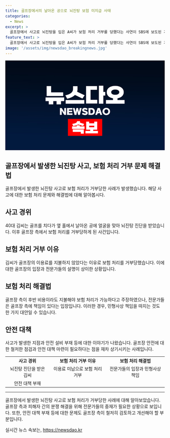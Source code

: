 ```yaml
---
title: 골프장에서의 날아온 공으로 뇌진탕 보험 미지급 사태
categories:
  - News
excerpt: >
  골프장에서 사고로 뇌진탕을 입은 A씨가 보험 처리 거부를 당했다는 사연이 SBS에 보도된 가운데 이목을 끄는 논란이 일고 있다. 골프장 측은 이용료 미납을 이유로 보험 처리를 거부했으나, 전문가들은 이에 대해 반박하며 골프장의 책임을 강조하고 있다. A씨는 골프장 측의 입장을 거부하고 민형사상 책임을 따질 예정이라고 밝혔다. 이와 관련해 보험 처리와 결제는 무관하며, 골프장 측의 책임을 강조하는 전문가들의 목소리가 커지고 있다. 요약문 작성을 마쳤습니다. 계속 도와드릴까요?
feature_text: >
  골프장에서 사고로 뇌진탕을 입은 A씨가 보험 처리 거부를 당했다는 사연이 SBS에 보도된 가운데 이목을 끄는 논란이 일고 있다. 골프장 측은 이용료 미납을 이유로 보험 처리를 거부했으나, 전문가들은 이에 대해 반박하며 골프장의 책임을 강조하고 있다. A씨는 골프장 측의 입장을 거부하고 민형사상 책임을 따질 예정이라고 밝혔다. 이와 관련해 보험 처리와 결제는 무관하며, 골프장 측의 책임을 강조하는 전문가들의 목소리가 커지고 있다. 요약문 작성을 마쳤습니다. 계속 도와드릴까요?
image: '/assets/img/newsdao_breakingnews.jpg'
---
```


<p><img src="/assets/img/newsdao_breakingnews.jpg" alt="koreaapp 속보" /></p>

<h2 data-ke-size="size26">골프장에서 발생한 뇌진탕 사고, 보험 처리 거부 문제 해결법</h2>

<p data-ke-size="size16">골프장에서 발생한 뇌진탕 사고로 보험 처리가 거부당한 사례가 발생했습니다. 해당 사고에 대한 보험 처리 문제와 해결법에 대해 알아봅시다.</p>

<h2 data-ke-size="size24">사고 경위</h2>

<p data-ke-size="size16">40대 김씨는 골프를 치다가 옆 홀에서 날아온 공에 얼굴을 맞아 뇌진탕 진단을 받았습니다. 이후 골프장 측에서 보험 처리를 거부당하게 된 사건입니다.</p>

<h2 data-ke-size="size24">보험 처리 거부 이유</h2>

<p data-ke-size="size16">김씨가 골프장의 이용료를 지불하지 않았다는 이유로 보험 처리를 거부당했습니다. 이에 대한 골프장의 입장과 전문가들의 설명이 상이한 상황입니다.</p>

<h2 data-ke-size="size24">보험 처리 해결법</h2>

<p data-ke-size="size16">골프장 측이 후반 비용이라도 지불해야 보험 처리가 가능하다고 주장하였으나, 전문가들은 골프장 측에 책임이 있다는 입장입니다. 이러한 경우, 민형사상 책임을 따지는 것도 한 가지 대안일 수 있습니다.</p>

<h2 data-ke-size="size24">안전 대책</h2>

<p data-ke-size="size16">사고가 발생한 지점과 안전 설비 부재 등에 대한 이야기가 나왔습니다. 골프장 안전에 대한 철저한 점검과 안전 대책 마련이 필요하다는 점을 재차 상기시키는 사례입니다.</p>

<table>
    <tr>
        <td style="text-align: center; height: 17px;"><b>사고 경위</b></td>
        <td style="text-align: center; height: 17px;"><b>보험 처리 거부 이유</b></td>
        <td style="text-align: center; height: 17px;"><b>보험 처리 해결법</b></td>
    </tr>
    <tr>
        <td style="text-align: center; height: 17px;">뇌진탕 진단을 받은 김씨</td>
        <td style="text-align: center; height: 17px;">이용료 미납으로 보험 처리 거부</td>
        <td style="text-align: center; height: 17px;">전문가들의 입장과 민형사상 책임</td>
    </tr>
    <tr>
        <td style="text-align: center; height: 17px;">안전 대책 부재</td>
        <td style="text-align: center; height: 17px;"></td>
        <td style="text-align: center; height: 17px;"></td>
    </tr>
</table>

<hr>

<p data-ke-size="size16">골프장에서 발생한 뇌진탕 사고로 보험 처리가 거부당한 사례에 대해 알아보았습니다. 골프장 측과 피해자 간의 분쟁 해결을 위해 전문가들의 중재가 필요한 상황으로 보입니다. 또한, 안전 대책 부재 등에 대한 문제도 골프장 측이 철저히 검토하고 개선해야 할 부분입니다.</p>
실시간 뉴스 속보는, <a href="https://newsdao.kr" rel="dofollow">https://newsdao.kr</a>


